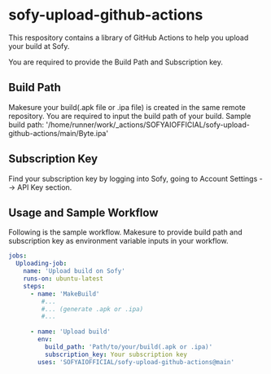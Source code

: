 # sofy-upload-github-actions

This respository contains a library of GitHub Actions to help you upload your build at Sofy.

You are required to provide the Build Path and Subscription key.

## Build Path

Makesure your build(.apk file or .ipa file) is created in the same remote repository. You are required to input the build path of your build. Sample build path: '/home/runner/work/_actions/SOFYAIOFFICIAL/sofy-upload-github-actions/main/Byte.ipa' 

## Subscription Key

Find your subscription key by logging into Sofy, going to Account Settings --> API Key section.


## Usage and Sample Workflow

Following is the sample workflow. Makesure to provide build path and subscription key as environment variable inputs in your workflow.
```yaml
jobs:  
  Uploading-job:  
    name: 'Upload build on Sofy'
    runs-on: ubuntu-latest
    steps:
      - name: 'MakeBuild'
         #...
         #... (generate .apk or .ipa)
         #...
         
      - name: 'Upload build'
        env:
          build_path: 'Path/to/your/build(.apk or .ipa)'
          subscription_key: Your subscription key
        uses: 'SOFYAIOFFICIAL/sofy-upload-github-actions@main'
        
```
